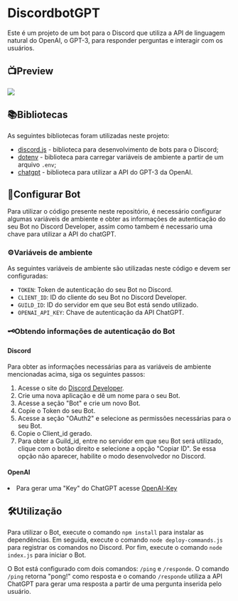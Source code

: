 ﻿<h1>DiscordbotGPT</h1>
<p>Este é um projeto de um bot para o Discord que utiliza a API de
    linguagem natural do OpenAI, o GPT-3, para responder perguntas e interagir com os usuários.</p>
<h2>📺Preview</h2>
<img src="./img/2023-02-28-13-16-03.gif" loop='3'>
<h2>📚Bibliotecas</h2>
<p>As seguintes bibliotecas foram utilizadas neste projeto:</p>
<ul>
    <li><a href="https://discord.js.org/" target="_new">discord.js</a> - biblioteca para desenvolvimento de bots para o
        Discord;</li>
    <li><a href="https://www.npmjs.com/package/dotenv" target="_new">dotenv</a> - biblioteca para carregar variáveis de
        ambiente a partir de um arquivo <code>.env</code>;</li>
    <li><a href="https://github.com/transitive-bullshit/chatgpt-api" target="_new">chatgpt</a> - biblioteca para utilizar a API do GPT-3
        da OpenAI.</li>
</ul>
</div>
<h2>🤖Configurar Bot </h2>
<p>Para utilizar o código presente neste repositório, é necessário configurar algumas variáveis de ambiente e obter as
    informações de autenticação do seu Bot no Discord Developer, assim como tambem é necessario uma chave para utilizar a API do chatGPT.</p>
<h3>⚙Variáveis de ambiente</h3>
<p>As seguintes variáveis de ambiente são utilizadas neste código e devem ser configuradas:</p>
<ul>
    <li><code>TOKEN</code>: Token de autenticação do seu Bot no Discord.</li>
    <li><code>CLIENT_ID</code>: ID do cliente do seu Bot no Discord Developer.</li>
    <li><code>GUILD_ID</code>: ID do servidor em que seu Bot está sendo utilizado.</li>
    <li><code>OPENAI_API_KEY</code>: Chave de autenticação da API ChatGPT.</li>
</ul>
<h3>🗝Obtendo informações de autenticação do Bot</h3>
<h4>Discord</h4>
<p>Para obter as informações necessárias para as variáveis de ambiente mencionadas acima, siga os seguintes passos:</p>
<ol>
    <li>Acesse o site do <a href="https://discord.com/developers/applications" target="_new">Discord Developer</a>.</li>
    <li>Crie uma nova aplicação e dê um nome para o seu Bot.</li>
    <li>Acesse a seção "Bot" e crie um novo Bot.</li>
    <li>Copie o Token do seu Bot.</li>
    <li>Acesse a seção "OAuth2" e selecione as permissões necessárias para o seu Bot.</li>
    <li>Copie o Client_id gerado.</li>
    <li>Para obter a Guild_id, entre no servidor em que seu Bot será utilizado, clique com o botão direito e selecione a
        opção "Copiar ID". Se essa opção não aparecer, habilite o modo desenvolvedor no Discord.</li>
</ol>
<h4>OpenAI</h4>
<li> Para gerar uma "Key" do ChatGPT acesse <a href="https://platform.openai.com/account/api-keys">OpenAI-Key</a></li>
<h2>🛠Utilização</h2>
<p>Para utilizar o Bot, execute o comando <code>npm install</code> para instalar as dependências. Em seguida, execute o
    comando <code>node deploy-commands.js</code> para registrar os comandos no Discord. Por fim, execute o comando
    <code>node index.js</code> para iniciar o Bot.
</p>
<p>O Bot está configurado com dois comandos: <code>/ping</code> e <code>/responde</code>. O comando <code>/ping</code>
    retorna "pong!" como resposta e o comando <code>/responde</code> utiliza a API ChatGPT para gerar uma resposta a
    partir de uma pergunta inserida pelo usuário.</p>
